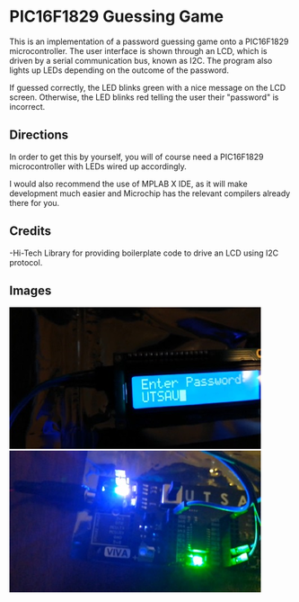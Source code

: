 # PIC16F1829 Guessing Game

This is an implementation of a password guessing game onto a PIC16F1829 microcontroller. The user interface is shown through an LCD, which is driven by a serial communication bus, known as I2C. The program also lights up LEDs depending on the outcome of the password. 


If guessed correctly, the LED blinks green with a nice message on the LCD screen. Otherwise, the LED blinks red telling the user their "password" is incorrect.

## Directions

In order to get this by yourself, you will of course need a PIC16F1829 microcontroller with LEDs wired up accordingly.

I would also recommend the use of MPLAB X IDE, as it will make development much easier and Microchip has the relevant compilers already there for you.

## Credits

-Hi-Tech Library for providing boilerplate code to drive an LCD using I2C protocol.

## Images

![Password Prompt on an LCD](prompt.jpg)
![Correct Password](goodOutcome.jpg)

